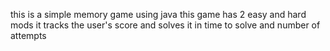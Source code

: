 this is a simple memory game using java
this game has 2 easy and hard mods
it tracks the user's score and solves it in time to solve and number of attempts
